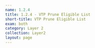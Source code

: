 ```yaml
---
name: 1.2.4
title: 1.2.4 - VTP Prune Eligible List
short-title: VTP Prune Eligible List
exam: both
category: Layer 2
collection: Layer2
layout: page
---
```

